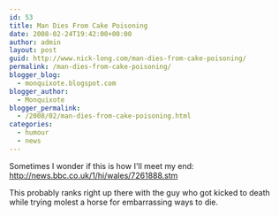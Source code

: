 ```yaml
---
id: 53
title: Man Dies From Cake Poisoning
date: 2008-02-24T19:42:00+00:00
author: admin
layout: post
guid: http://www.nick-long.com/man-dies-from-cake-poisoning/
permalink: /man-dies-from-cake-poisoning/
blogger_blog:
  - monquixote.blogspot.com
blogger_author:
  - Monquixote
blogger_permalink:
  - /2008/02/man-dies-from-cake-poisoning.html
categories:
  - humour
  - news
---
```

Sometimes I wonder if this is how I'll meet my end: http://news.bbc.co.uk/1/hi/wales/7261888.stm 

This probably ranks right up there with the guy who got kicked to death while trying molest a horse for embarrassing ways to die.